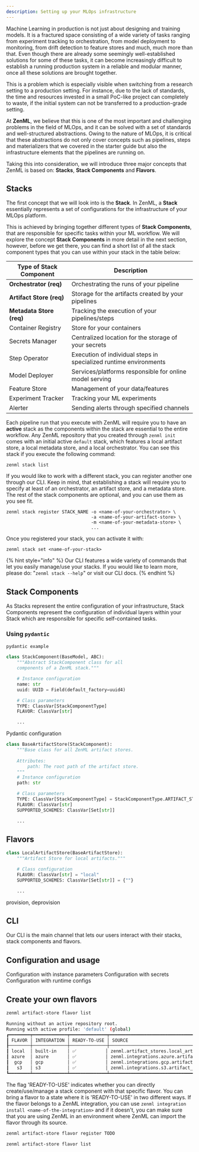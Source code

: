 ```yaml
---
description: Setting up your MLOps infrastructure
---
```


Machine Learning in production is not just about designing and training models. 
It is a fractured space consisting of a wide variety of tasks ranging from 
experiment tracking to orchestration, from model deployment to monitoring, 
from drift detection to feature stores and much, much more than that. Even 
though there are already some seemingly well-established solutions for some 
of these tasks, it can become increasingly difficult to establish a running 
production system in a reliable and modular manner, once all these solutions 
are brought together.

This is a problem which is especially visible when switching from a research 
setting to a production setting. For instance, due to the lack of standards, 
the time and resources invested in a small PoC-like project can completely to 
waste, if the initial system can not be transferred to a production-grade 
setting.

At **ZenML**, we believe that this is one of the most important and challenging 
problems in the field of MLOps, and it can be solved with a set of standards and 
well-structured abstractions. Owing to the nature of MLOps, it is critical 
that these abstractions do not only cover concepts such as pipelines, steps and 
materializers that we covered in the starter guide but also the infrastructure 
elements that the pipelines are running on.

Taking this into consideration, we will introduce three major concepts 
that ZenML is based on: **Stacks**, **Stack Components** and **Flavors**.

## Stacks

The first concept that we will look into is the **Stack**. In ZenML, a **Stack** 
essentially represents a set of configurations for the infrastructure of your 
MLOps platform.

This is achieved by bringing together different types of **Stack Components**, 
that are responsible for specific tasks within your ML workflow. We will 
explore the concept **Stack Components** in more detail in the next section, 
however, before we get there, you can find a short list of all the stack 
component types that you can use within your stack in the table below:

| Type of Stack Component | Description                                                       |
|-------------------------|-------------------------------------------------------------------|
| **Orchestrator (req)**   | Orchestrating the runs of your pipeline                           |
| **Artifact Store (req)** | Storage for the artifacts created by your pipelines               |
| **Metadata Store (req)** | Tracking the execution of your pipelines/steps                    |
| Container Registry      | Store for your containers                                         |
| Secrets Manager         | Centralized location for the storage of your secrets              |
| Step Operator           | Execution of individual steps in specialized runtime environments |
| Model Deployer          | Services/platforms responsible for online model serving           |
| Feature Store           | Management of your data/features                                  |
| Experiment Tracker      | Tracking your ML experiments                                      |
| Alerter                 | Sending alerts through specified channels                         |

Each pipeline run that you execute with ZenML will require you to have an 
**active** stack as the components within the stack are essential to the entire 
workflow. Any ZenML repository that you created through `zenml init` comes 
with an initial active `default` stack, which features a local artifact store, 
a local metadata store, and a local orchestrator. You can see this stack if you 
execute the following command:

```shell
zenml stack list
```

If you would like to work with a different stack, you can register another 
one through our CLI. Keep in mind, that establishing a stack will require you 
to specify at least of an orchestrator, an artifact store, and a metadata store. 
The rest of the stack components are optional, and you can use them as you 
see fit.

```shell
zenml stack register STACK_NAME -o <name-of-your-orchestrator> \
                                -a <name-of-your-artifact-store> \
                                -m <name-of-your-metadata-store> \
                                ...
```

Once you registered your stack, you can activate it with:

```shell
zenml stack set <name-of-your-stack>
```

{% hint style="info" %}
Our CLI features a wide variety of commands that let you easily manage/use your 
stacks. If you would like to learn more, please do: "`zenml stack --help`"
or visit our CLI docs.
{% endhint %}

## Stack Components

As Stacks represent the entire configuration of your infrastructure, Stack
Components represent the configuration of individual layers within your 
Stack which are responsible for specific self-contained tasks.

### Using `pydantic`

```python
pydantic example
```

```python
class StackComponent(BaseModel, ABC):
    """Abstract StackComponent class for all 
    components of a ZenML stack."""

    # Instance configuration
    name: str
    uuid: UUID = Field(default_factory=uuid4)

    # Class parameters
    TYPE: ClassVar[StackComponentType]
    FLAVOR: ClassVar[str]

    ...
```

Pydantic configuration

```python
class BaseArtifactStore(StackComponent):
    """Base class for all ZenML artifact stores.
    
    Attributes:
        path: The root path of the artifact store.
    """
    # Instance configuration
    path: str

    # Class parameters
    TYPE: ClassVar[StackComponentType] = StackComponentType.ARTIFACT_STORE
    FLAVOR: ClassVar[str]
    SUPPORTED_SCHEMES: ClassVar[Set[str]]

    ...
```

## Flavors

```python
class LocalArtifactStore(BaseArtifactStore):
    """Artifact Store for local artifacts."""

    # Class configuration
    FLAVOR: ClassVar[str] = "local"
    SUPPORTED_SCHEMES: ClassVar[Set[str]] = {""}

    ...
```

provision, deprovision

## CLI

Our CLI is the main channel that lets our users interact with their stacks, 
stack components and flavors.

## Configuration and usage

Configuration with instance parameters
Configuration with secrets
Configuration with runtime configs

## Create your own flavors

```bash
zenml artifact-store flavor list
```
```bash
Running without an active repository root.
Running with active profile: 'default' (global)
┏━━━━━━━━┯━━━━━━━━━━━━━┯━━━━━━━━━━━━━━┯━━━━━━━━━━━━━━━━━━━━━━━━━━━━━━━━━━━━━━━━━━━━━━━━━━━━━━━━━━━━━━━┓
┃ FLAVOR │ INTEGRATION │ READY-TO-USE │ SOURCE                                                        ┃
┠────────┼─────────────┼──────────────┼───────────────────────────────────────────────────────────────┨
┃ local  │ built-in    │ ✅           │ zenml.artifact_stores.local_artifact_store.LocalArtifactStore ┃
┃ azure  │ azure       │ ✅           │ zenml.integrations.azure.artifact_stores.AzureArtifactStore   ┃
┃  gcp   │ gcp         │ ✅           │ zenml.integrations.gcp.artifact_stores.GCSArtifactStore       ┃
┃   s3   │ s3          │ ✅           │ zenml.integrations.s3.artifact_stores.S3ArtifactStore         ┃
┗━━━━━━━━┷━━━━━━━━━━━━━┷━━━━━━━━━━━━━━┷━━━━━━━━━━━━━━━━━━━━━━━━━━━━━━━━━━━━━━━━━━━━━━━━━━━━━━━━━━━━━━━┛
```
The flag 'READY-TO-USE' indicates whether you can directly create/use/manage a 
stack component with that specific flavor. You can bring a flavor to a state 
where it is 'READY-TO-USE' in two different ways. If the flavor belongs to a 
ZenML integration, you can use `zenml integration install <name-of-the-integration>` 
and if it doesn't, you can make sure that you are using ZenML in an 
environment where ZenML can import the flavor through its source.

```bash
zenml artifact-store flavor register TODO
```

```bash
zenml artifact-store flavor list
```

